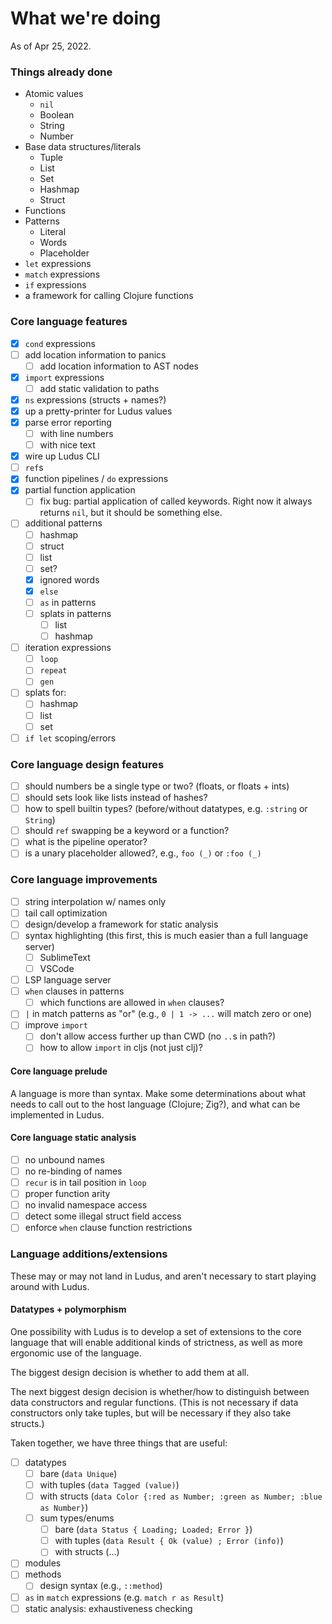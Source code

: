 # What we're doing

As of Apr 25, 2022.

### Things already done
* Atomic values
	- `nil`
	- Boolean
	- String
	- Number
* Base data structures/literals
	- Tuple
	- List
	- Set
	- Hashmap
	- Struct
* Functions
* Patterns
	- Literal
	- Words
	- Placeholder
* `let` expressions
* `match` expressions
* `if` expressions
* a framework for calling Clojure functions

### Core language features
* [x] `cond` expressions
* [ ] add location information to panics
	- [ ] add location information to AST nodes
* [x] `import` expressions
	- [ ] add static validation to paths
* [x] `ns` expressions (structs + names?)
* [x] up a pretty-printer for Ludus values
* [x] parse error reporting
	- [ ] with line numbers
	- [ ] with nice text
* [x] wire up Ludus CLI
* [ ] `ref`s
* [x] function pipelines / `do` expressions
* [x] partial function application
	- [ ] fix bug: partial application of called keywords. Right now it always returns `nil`, but it should be something else.
* [ ] additional patterns
	- [ ] hashmap
	- [ ] struct
	- [ ] list
	- [ ] set?
	- [x] ignored words
	- [x] `else`
	- [ ] `as` in patterns
	- [ ] splats in patterns
		* [ ] list
		* [ ] hashmap
* [ ] iteration expressions
	- [ ] `loop`
	- [ ] `repeat`
	- [ ] `gen`
* [ ] splats for:
	- [ ] hashmap
	- [ ] list
	- [ ] set
* [ ] `if let` scoping/errors

### Core language design features
* [ ] should numbers be a single type or two? (floats, or floats + ints)
* [ ] should sets look like lists instead of hashes?
* [ ] how to spell builtin types? (before/without datatypes, e.g. `:string` or `String`)
* [ ] should `ref` swapping be a keyword or a function?
* [ ] what is the pipeline operator?
* [ ] is a unary placeholder allowed?, e.g., `foo (_)` or `:foo (_)`

### Core language improvements
* [ ] string interpolation w/ names only
* [ ] tail call optimization
* [ ] design/develop a framework for static analysis
* [ ] syntax highlighting (this first, this is much easier than a full language server)
	- [ ] SublimeText
	- [ ] VSCode
* [ ] LSP language server
* [ ] `when` clauses in patterns
	- [ ] which functions are allowed in `when` clauses?
* [ ] `|` in match patterns as "or" (e.g., `0 | 1 -> ...` will match zero or one)
* [ ] improve `import`
	- [ ] don't allow access further up than CWD (no `..`s in path?)
	- [ ] how to allow `import` in cljs (not just clj)?

#### Core language prelude
A language is more than syntax. Make some determinations about what needs to call out to the host language (Clojure; Zig?), and what can be implemented in Ludus.

#### Core language static analysis
* [ ] no unbound names
* [ ] no re-binding of names
* [ ] `recur` is in tail position in `loop`
* [ ] proper function arity
* [ ] no invalid namespace access
* [ ] detect some illegal struct field access
* [ ] enforce `when` clause function restrictions

### Language additions/extensions
These may or may not land in Ludus, and aren't necessary to start playing around with Ludus.

#### Datatypes + polymorphism
One possibility with Ludus is to develop a set of extensions to the core language that will enable additional kinds of strictness, as well as more ergonomic use of the language.

The biggest design decision is whether to add them at all.

The next biggest design decision is whether/how to distinguish between data constructors and regular functions. (This is not necessary if data constructors only take tuples, but will be necessary if they also take structs.)

Taken together, we have three things that are useful:
* [ ] datatypes
	- [ ] bare (`data Unique`)
	- [ ] with tuples (`data Tagged (value)`)
	- [ ] with structs (`data Color {:red as Number; :green as Number; :blue as Number}`)
	- [ ] sum types/enums
		* [ ] bare (`data Status { Loading; Loaded; Error }`)
		* [ ] with tuples (`data Result { Ok (value) ; Error (info)`)
		* [ ] with structs (...)
* [ ] modules
* [ ] methods
	- [ ] design syntax (e.g., `::method`)
* [ ] `as` in `match` expressions (e.g. `match r as Result`)
* [ ] static analysis: exhaustiveness checking